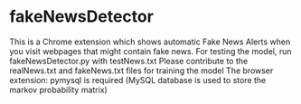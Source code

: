# fakeNewsDetector
This is a Chrome extension which shows automatic Fake News Alerts when you visit webpages that might contain fake news.
For testing the model, run fakeNewsDetector.py with testNews.txt
Please contribute to the realNews.txt and fakeNews.txt files for training the model
The browser extension:
pymysql is required (MySQL database is used to store the markov probability matrix)
